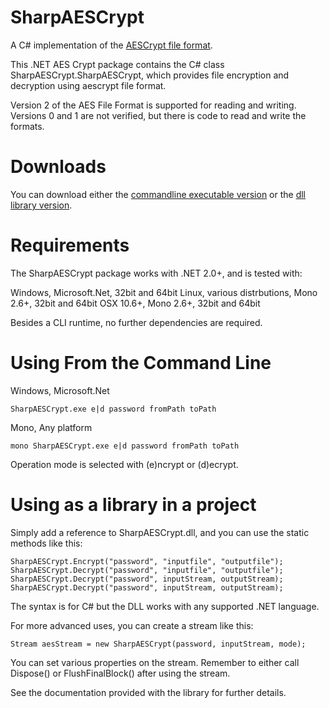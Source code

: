 SharpAESCrypt
=============

A C# implementation of the [AESCrypt file format](http://www.aescrypt.com/).

This .NET AES Crypt package contains the C# class SharpAESCrypt.SharpAESCrypt, which provides file encryption and decryption using aescrypt file format.

Version 2 of the AES File Format is supported for reading and writing. Versions 0 and 1 are not verified, but there is code to read and write the formats.


Downloads
=========

You can download either the [commandline executable version](https://github.com/kenkendk/sharpaescrypt/raw/master/Executable/SharpAESCrypt.exe) or the [dll library version](https://github.com/kenkendk/sharpaescrypt/raw/master/Library/SharpAESCrypt.dll).

Requirements
============

The SharpAESCrypt package works with .NET 2.0+, and is tested with:

Windows, Microsoft.Net, 32bit and 64bit
Linux, various distrbutions, Mono 2.6+, 32bit and 64bit
OSX 10.6+, Mono 2.6+, 32bit and 64bit

Besides a CLI runtime, no further dependencies are required.

Using From the Command Line
===========================

Windows, Microsoft.Net

    SharpAESCrypt.exe e|d password fromPath toPath
    
Mono, Any platform

    mono SharpAESCrypt.exe e|d password fromPath toPath
    
Operation mode is selected with (e)ncrypt or (d)ecrypt.


Using as a library in a project
===============================

Simply add a reference to SharpAESCrypt.dll, and you can use the static methods like this:

    SharpAESCrypt.Encrypt("password", "inputfile", "outputfile");
    SharpAESCrypt.Decrypt("password", "inputfile", "outputfile");
    SharpAESCrypt.Decrypt("password", inputStream, outputStream);
    SharpAESCrypt.Decrypt("password", inputStream, outputStream);
    
The syntax is for C# but the DLL works with any supported .NET language.

For more advanced uses, you can create a stream like this:

    Stream aesStream = new SharpAESCrypt(password, inputStream, mode);
You can set various properties on the stream. Remember to either call Dispose() or FlushFinalBlock() after using the stream.

See the documentation provided with the library for further details.
